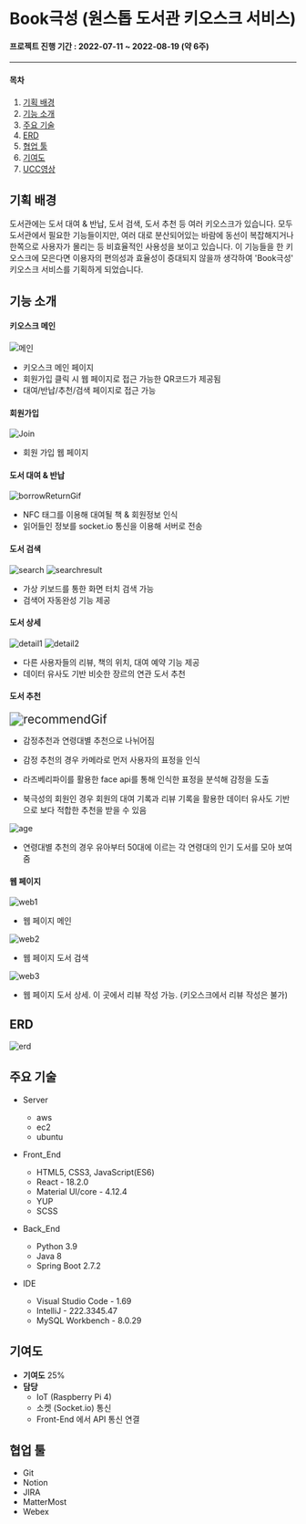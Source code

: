 ﻿# Book극성 (원스톱 도서관 키오스크 서비스)
#### 프로젝트 진행 기간 : 2022-07-11 ~ 2022-08-19 (약 6주)

---

#### 목차

1. [기획 배경](#기획-배경)
2. [기능 소개](#기능-소개)
3. [주요 기술](#주요-기술)
4. [ERD](#ERD)
5. [협업 툴](#협업-툴)
6. [기여도](#기여도)
7. [UCC영상](https://youtu.be/CPgMSc54dAg) 



## 기획 배경

도서관에는 도서 대여 & 반납, 도서 검색, 도서 추천 등 여러 키오스크가 있습니다. 모두 도서관에서 필요한 기능들이지만, 여러 대로 분산되어있는 바람에 동선이 복잡해지거나 한쪽으로 사용자가 몰리는 등 비효율적인 사용성을 보이고 있습니다. 이 기능들을 한 키오스크에 모은다면 이용자의 편의성과 효율성이 증대되지 않을까 생각하여 'Book극성' 키오스크 서비스를 기획하게 되었습니다.



## 기능 소개

#### 키오스크 메인

![메인](./assets/main.png)
- 키오스크 메인 페이지
- 회원가입 클릭 시 웹 페이지로 접근 가능한 QR코드가 제공됨
- 대여/반납/추천/검색 페이지로 접근 가능



#### 회원가입

![Join](./assets/join.png) 
- 회원 가입 웹 페이지



#### 도서 대여 & 반납

![borrowReturnGif](C:\Users\ssafy\Project\BookKioskProject\assets\borrowReturnGif.gif)

- NFC 태그를 이용해 대여될 책 & 회원정보 인식
- 읽어들인 정보를 socket.io 통신을 이용해 서버로 전송



#### 도서 검색

![search](./assets/search.png) ![searchresult](./assets/searchresult.png)
- 가상 키보드를 통한 화면 터치 검색 가능
- 검색어 자동완성 기능 제공



#### 도서 상세

![detail1](./assets/detail1.png) ![detail2](./assets/detail2.png)
- 다른 사용자들의 리뷰, 책의 위치, 대여 예약 기능 제공
- 데이터 유사도 기반 비슷한 장르의 연관 도서 추천



#### 도서 추천

<img src="C:\Users\ssafy\Project\BookKioskProject\assets\recommendGif.gif" alt="recommendGif" style="zoom: 150%;" />



- 감정추천과 연령대별 추천으로 나뉘어짐

- 감정 추천의 경우 카메라로 먼저 사용자의 표정을 인식

- 라즈베리파이를 활용한 face api를 통해 인식한 표정을 분석해 감정을 도출

- 북극성의 회원인 경우 회원의 대여 기록과 리뷰 기록을 활용한 데이터 유사도 기반으로 보다 적합한 추천을 받을 수 있음

  

![age](./assets/age.png)
- 연령대별 추천의 경우 유아부터 50대에 이르는 각 연령대의 인기 도서를 모아 보여줌



#### 웹 페이지

![web1](./assets/web1.png)
- 웹 페이지 메인

![web2](./assets/web2.png)
- 웹 페이지 도서 검색

![web3](./assets/web3.png)
- 웹 페이지 도서 상세. 이 곳에서 리뷰 작성 가능. (키오스크에서 리뷰 작성은 불가)



## ERD

![erd](./assets/erd.png)



## 주요 기술

-   Server 
	- aws
	- ec2
	- ubuntu

-   Front_End

	- HTML5, CSS3, JavaScript(ES6)
	-   React - 18.2.0
	-   Material UI/core - 4.12.4
	-   YUP
	-   SCSS

-   Back_End
	-   Python 3.9
	-   Java 8
	-   Spring Boot 2.7.2

-   IDE
	-   Visual Studio Code - 1.69
	-   IntelliJ - 222.3345.47
	-   MySQL Workbench - 8.0.29



## 기여도

* **기여도** 25%
* **담당** 
  * IoT (Raspberry Pi 4)
  * 소켓 (Socket.io) 통신
  * Front-End 에서 API 통신 연결



## 협업 툴

-    Git
-   Notion
-   JIRA
-   MatterMost
-   Webex
